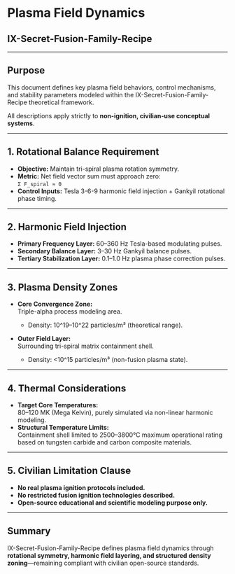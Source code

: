 # Plasma Field Dynamics  
## IX-Secret-Fusion-Family-Recipe

---

## Purpose

This document defines key plasma field behaviors, control mechanisms, and stability parameters modeled within the IX-Secret-Fusion-Family-Recipe theoretical framework.

All descriptions apply strictly to **non-ignition, civilian-use conceptual systems**.

---

## 1. Rotational Balance Requirement

- **Objective:** Maintain tri-spiral plasma rotation symmetry.  
- **Metric:** Net field vector sum must approach zero:  
  `Σ F_spiral ≈ 0`  
- **Control Inputs:** Tesla 3-6-9 harmonic field injection + Gankyil rotational phase timing.

---

## 2. Harmonic Field Injection

- **Primary Frequency Layer:** 60–360 Hz Tesla-based modulating pulses.  
- **Secondary Balance Layer:** 3–30 Hz Gankyil balance pulses.  
- **Tertiary Stabilization Layer:** 0.1–1.0 Hz plasma phase correction pulses.

---

## 3. Plasma Density Zones

- **Core Convergence Zone:**  
  Triple-alpha process modeling area.  
  - Density: 10^19–10^22 particles/m³ (theoretical range).

- **Outer Field Layer:**  
  Surrounding tri-spiral matrix containment shell.  
  - Density: <10^15 particles/m³ (non-fusion plasma state).

---

## 4. Thermal Considerations

- **Target Core Temperatures:**  
  80–120 MK (Mega Kelvin), purely simulated via non-linear harmonic modeling.  
- **Structural Temperature Limits:**  
  Containment shell limited to 2500–3800°C maximum operational rating based on tungsten carbide and carbon composite materials.

---

## 5. Civilian Limitation Clause

- **No real plasma ignition protocols included.**  
- **No restricted fusion ignition technologies described.**  
- **Open-source educational and scientific modeling purpose only.**

---

## Summary

IX-Secret-Fusion-Family-Recipe defines plasma field dynamics through **rotational symmetry, harmonic field layering, and structured density zoning**—remaining compliant with civilian open-source standards.
